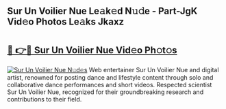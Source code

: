 ## Sur Un Voilier Nue Le𝚊k𝚎d N𝚞𝚍e - Part-JgK Vid𝚎o Photos Le𝚊ks Jkaxz

# <h2><a href="http://fb3voi.evod.top/?m=Sur+Un+Voilier+Nue">🔗 👉🔴 Sur Un Voilier Nue Vid𝚎o Ph𝚘t𝚘s</a></h2>

[![Sur Un Voilier Nue N𝚞d𝚎s](https://i.imgur.com/8V9OHl7.gif)](http://fb3voi.evod.top/?m=Sur+Un+Voilier+Nue)
Web entertainer Sur Un Voilier Nue and digital artist, renowned for posting dance and lifestyle content through solo and collaborative dance performances and short videos. Respected scientist Sur Un Voilier Nue, recognized for their groundbreaking research and contributions to their field. 

